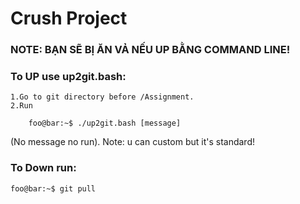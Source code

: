 # Crush Project
### NOTE: BẠN SẼ BỊ ĂN VẢ NẾU UP BẰNG COMMAND LINE!

### To UP use up2git.bash:
	
	1.Go to git directory before /Assignment.
	2.Run 
```console
	foo@bar:~$ ./up2git.bash [message] 
```
(No message no run).
	Note: u can custom but it's standard!

### To Down run:
```console
foo@bar:~$ git pull 
```
